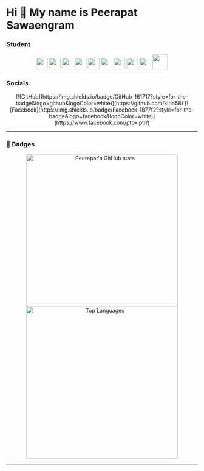 # Hi 👋 My name is Peerapat Sawaengram

### Student
<div align="center">
  <p>
    <img src="https://cdn.jsdelivr.net/gh/devicons/devicon/icons/java/java-original.svg" width="30"/>
    <img src="https://cdn.jsdelivr.net/gh/devicons/devicon/icons/python/python-original.svg" width="30"/>
    <img src="https://cdn.jsdelivr.net/gh/devicons/devicon/icons/javascript/javascript-original.svg" width="30"/>
    <img src="https://cdn.jsdelivr.net/gh/devicons/devicon/icons/nodejs/nodejs-original.svg" width="30"/>
    <img src="https://cdn.jsdelivr.net/gh/devicons/devicon/icons/html5/html5-original.svg" width="30"/>
    <img src="https://cdn.jsdelivr.net/gh/devicons/devicon/icons/css3/css3-original.svg" width="30"/>
    <img src="https://cdn.jsdelivr.net/gh/devicons/devicon/icons/figma/figma-original.svg" width="30"/>
    <img src="https://cdn.jsdelivr.net/gh/devicons/devicon/icons/react/react-original.svg" width="30"/>
    <img src="https://cdn.jsdelivr.net/gh/devicons/devicon/icons/vuejs/vuejs-original.svg" width="30"/>
    <img src="https://cdn.jsdelivr.net/gh/devicons/devicon/icons/tailwindcss/tailwindcss-original-wordmark.svg" width="40"/>
  
  </p>
</div>

### Socials
<div align="center">
  [![GitHub](https://img.shields.io/badge/GitHub-181717?style=for-the-badge&logo=github&logoColor=white)](https://github.com/kirin58)
  [![Facebook](https://img.shields.io/badge/Facebook-1877f2?style=for-the-badge&logo=facebook&logoColor=white)](https://www.facebook.com/ptpx.ptr/)
</div>

---

### 🏅 Badges

<div align="center">

  <!-- GitHub Stats -->
  <a href="#">
    <img 
      src="https://github-readme-stats.vercel.app/api?username=kirin58&show_icons=true&theme=tokyonight&hide_border=true&border_radius=10" 
      alt="Peerapat's GitHub stats"
      width="400"
    />
  </a>
  <br>

  <!-- Top Languages -->
  <a href="#">
    <img 
      src="https://github-readme-stats.vercel.app/api/top-langs/?username=kirin58&layout=compact&theme=tokyonight&hide_border=true&border_radius=10"
      alt="Top Languages"
      width="400"
    />
  </a>

</div>

---







